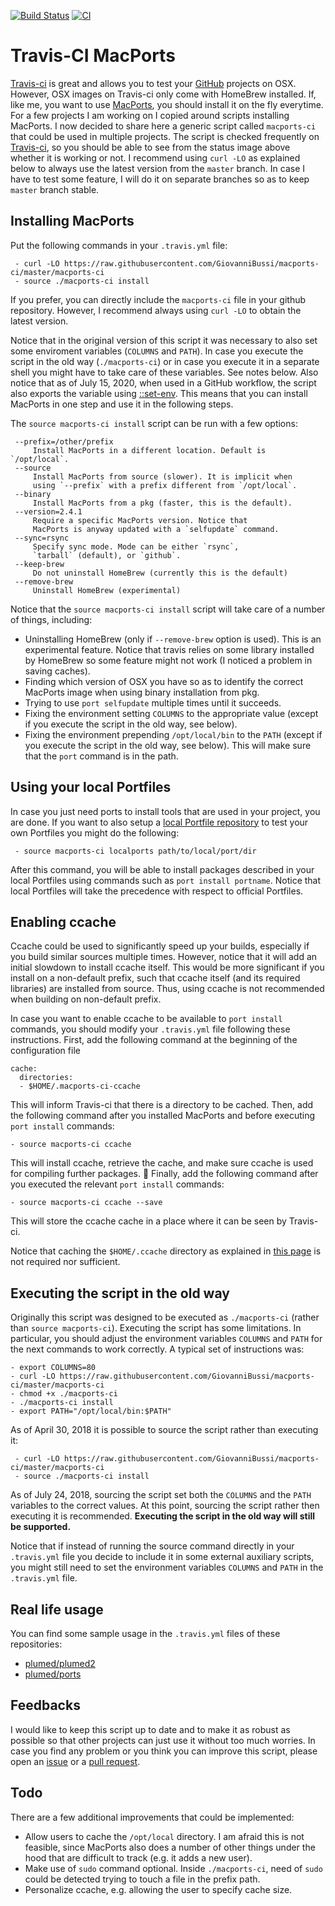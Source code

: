 [![Build Status](https://travis-ci.org/GiovanniBussi/macports-ci.svg?branch=master)](https://travis-ci.org/GiovanniBussi/macports-ci)
[![CI](https://github.com/GiovanniBussi/macports-ci/workflows/CI/badge.svg)](https://github.com/GiovanniBussi/macports-ci/actions?query=workflow%3ACI)

# Travis-CI MacPorts

[Travis-ci](https://travis-ci.org) is great and allows you to test your [GitHub](https://github.com) projects on OSX.
However, OSX images on Travis-ci only come with HomeBrew installed.
If, like me, you want to use [MacPorts](https://www.macports.org/),
you should install it on the fly everytime.
For a few projects I am working on I copied around scripts installing MacPorts. I now decided to share here a generic script called `macports-ci` that could be used in multiple projects.
The script is checked frequently on [Travis-ci](https://travis-ci.org/GiovanniBussi/macports-ci),
so you should be able to see from the status image above whether it is working or not.
I recommend using `curl -LO` as explained below to always use the latest version from the `master` branch.
In case I have to test some feature, I will do it on separate branches so as to keep `master` branch stable.

Installing MacPorts
-------------------

Put the following commands in your `.travis.yml` file:

     - curl -LO https://raw.githubusercontent.com/GiovanniBussi/macports-ci/master/macports-ci
     - source ./macports-ci install

If you prefer, you can directly include the `macports-ci` file in your github repository. However, I recommend always using `curl -LO` to obtain
the latest version.

Notice that in the original version of this script it was necessary to also set some enviroment variables (`COLUMNS` and `PATH`). In case you execute the script in the old way (`./macports-ci`) or in case you execute it in a separate shell you might have to take care of these variables.
See notes below.
Also notice that as of July 15, 2020, when used in a GitHub workflow, the script also exports the variable using [::set-env](https://docs.github.com/en/actions/reference/workflow-commands-for-github-actions#setting-an-environment-variable). This means that you can install MacPorts in one step and use it in the following steps.

The `source macports-ci install` script can be run with a few options:

     --prefix=/other/prefix
         Install MacPorts in a different location. Default is `/opt/local`.
     --source
         Install MacPorts from source (slower). It is implicit when
         using `--prefix` with a prefix different from `/opt/local`.
     --binary
         Install MacPorts from a pkg (faster, this is the default).
     --version=2.4.1
         Require a specific MacPorts version. Notice that
         MacPorts is anyway updated with a `selfupdate` command.
     --sync=rsync
         Specify sync mode. Mode can be either `rsync`,
         `tarball` (default), or `github`.
     --keep-brew
         Do not uninstall HomeBrew (currently this is the default)
     --remove-brew
         Uninstall HomeBrew (experimental)
 
 Notice that the `source macports-ci install` script will take care of a number of things, including:
 
 - Uninstalling HomeBrew (only if `--remove-brew` option is used). This is an experimental feature. Notice that
   travis relies on some library installed by HomeBrew so some feature might not work (I noticed a problem in saving caches).
 - Finding which version of OSX you have so as to identify the correct MacPorts image
   when using binary installation from pkg.
 - Trying to use `port selfupdate` multiple times until it succeeds.
 - Fixing the environment setting `COLUMNS` to the appropriate value (except if you execute the script in the old way, see below).
 - Fixing the environment prepending `/opt/local/bin` to the `PATH` (except if you execute the script in the old way, see below). This will make sure that the `port` command is in the path.
 

Using your local Portfiles
-------------------------------

In case you just need ports to install tools that are used in your project,
you are done. If you want to also setup a 
[local Portfile repository](https://guide.macports.org/chunked/development.local-repositories.html) to test your own Portfiles you might do the following:

     - source macports-ci localports path/to/local/port/dir

After this command, you will be able to install packages described in your local Portfiles using commands such as `port install portname`.
Notice that local Portfiles will take the precedence with respect to official Portfiles.

Enabling ccache
---------------

Ccache could be used to significantly speed up your builds, especially if you build similar sources multiple times. However, notice that it will add an initial slowdown to install ccache itself. This would be more significant if you install on a non-default prefix, such that ccache itself (and its required libraries) are installed from source. Thus, using ccache is not recommended when building on non-default prefix.

In case you want to enable ccache to be available to `port install` commands, you should modify your `.travis.yml` file following these instructions. First, add the following command at the beginning of the configuration file

````
cache:
  directories:
  - $HOME/.macports-ci-ccache
````    

This will inform Travis-ci that there is a directory to be cached. Then, add the following command after you installed MacPorts and before executing `port install` commands:

    - source macports-ci ccache

This will install ccache, retrieve the cache, and make sure ccache is used for compiling further packages. 
Finally, add the following command after you executed the relevant `port install` commands:

    - source macports-ci ccache --save

This will store the ccache cache in a place where it can be seen by Travis-ci. 

Notice that caching the `$HOME/.ccache` directory as explained in 
[this page](https://docs.travis-ci.com/user/caching/) is not required nor sufficient.

Executing the script in the old way
-------------------

Originally this script was designed to be executed as `./macports-ci` (rather than `source macports-ci`). Executing the script has some limitations. In particular, you should adjust the environment variables `COLUMNS` and `PATH` for the next commands to work correctly. A typical set of instructions was:

````
- export COLUMNS=80
- curl -LO https://raw.githubusercontent.com/GiovanniBussi/macports-ci/master/macports-ci
- chmod +x ./macports-ci
- ./macports-ci install
- export PATH="/opt/local/bin:$PATH"
````

As of April 30, 2018 it is possible to source the script rather than executing it:
     
     - curl -LO https://raw.githubusercontent.com/GiovanniBussi/macports-ci/master/macports-ci
     - source ./macports-ci install

As of July 24, 2018, sourcing the script set both the `COLUMNS` and the `PATH` variables to the correct values. At this point, sourcing the script rather then executing it is recommended. **Executing the script in the old way will still be supported.**

Notice that if instead of running the source command directly in your `.travis.yml` file you decide to include it in some external auxiliary scripts, you might still need to set the environment variables `COLUMNS` and `PATH` in the `.travis.yml` file.


Real life usage
---------------

You can find some sample usage in the `.travis.yml` files of these repositories:

- [plumed/plumed2](http://github.com/plumed/plumed2)
- [plumed/ports](http://github.com/plumed/ports)

Feedbacks
---------

I would like to keep this script up to date and to make it as robust as possible so that other projects can just use it without too much worries.
In case you find any problem or you think you can improve this script, please open an
[issue](https://github.com/GiovanniBussi/macports-ci/issues/new)
or a [pull request](https://github.com/GiovanniBussi/macports-ci/pulls).

Todo
----

There are a few additional improvements that could be implemented:

- Allow users to cache the `/opt/local` directory. I am afraid this is not feasible, since MacPorts also does a number of other things under the hood that are difficult to track (e.g. it adds a new user).
- Make use of `sudo` command optional. Inside `./macports-ci`, need of `sudo` could be detected trying to touch a file in the prefix path.
- Personalize ccache, e.g. allowing the user to specify cache size.

